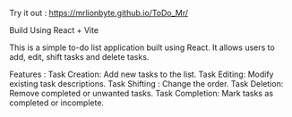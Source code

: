 Try it out : https://mrlionbyte.github.io/ToDo_Mr/

Build Using React + Vite

This is a simple to-do list application built using React. It allows users to add, edit, shift tasks and delete tasks.

Features :
Task Creation: Add new tasks to the list.
Task Editing: Modify existing task descriptions.
Task Shifting : Change the order.
Task Deletion: Remove completed or unwanted tasks.
Task Completion: Mark tasks as completed or incomplete.
